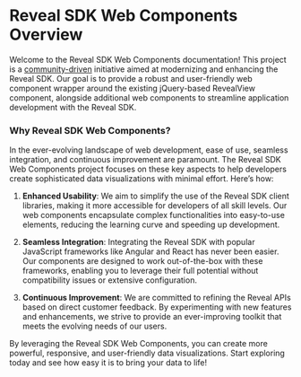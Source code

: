 # Reveal SDK Web Components Overview

Welcome to the Reveal SDK Web Components documentation! This project is a [community-driven](https://github.com/RevealBi/revealbi-ui) initiative aimed at modernizing and enhancing the Reveal SDK. Our goal is to provide a robust and user-friendly web component wrapper around the existing jQuery-based RevealView component, alongside additional web components to streamline application development with the Reveal SDK.

### Why Reveal SDK Web Components?

In the ever-evolving landscape of web development, ease of use, seamless integration, and continuous improvement are paramount. The Reveal SDK Web Components project focuses on these key aspects to help developers create sophisticated data visualizations with minimal effort. Here’s how:

1. **Enhanced Usability**: We aim to simplify the use of the Reveal SDK client libraries, making it more accessible for developers of all skill levels. Our web components encapsulate complex functionalities into easy-to-use elements, reducing the learning curve and speeding up development.

2. **Seamless Integration**: Integrating the Reveal SDK with popular JavaScript frameworks like Angular and React has never been easier. Our components are designed to work out-of-the-box with these frameworks, enabling you to leverage their full potential without compatibility issues or extensive configuration.

3. **Continuous Improvement**: We are committed to refining the Reveal APIs based on direct customer feedback. By experimenting with new features and enhancements, we strive to provide an ever-improving toolkit that meets the evolving needs of our users.

By leveraging the Reveal SDK Web Components, you can create more powerful, responsive, and user-friendly data visualizations. Start exploring today and see how easy it is to bring your data to life!